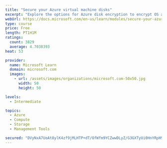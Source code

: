 ```yaml
---
title: "Secure your Azure virtual machine disks"
excerpt: "Explore the options for Azure disk encryption to encrypt OS and data disks on existing and new virtual machines."
webUrl: https://docs.microsoft.com/en-us/learn/modules/secure-your-azure-virtual-machine-disks/
type: course
price: Free
length: PT1H1M
ratings:
  count: 3829
  average: 4.7038393
heat: 53

provider:
  name: Microsoft Learn
  domain: microsoft.com
  images:
    - url: /assets/images/organizations/microsoft.com-50x50.jpg
      width: 50
      height: 50

levels:
  - Intermediate

topics:
  - Azure
  - Compute
  - Storage
  - Management Tools

secured: "DVyNxA7UoAt8ylK4zf9jMLHTP+dT/OfWfm9YCZwwDLyZ/G3GXTyUi0HnYRpH9L71ZUcmSdUgRnGBuSeNsz2hZ0prMI3+vSttxFlyTLyAAjU3PKf8MXPD5C+2Sp+k9ho2tVM3V4Q5xKCF/1kULjbEKMOxM04OVIjC/9zAPkepjZWgU/KToI0nDgNc9dDZ9FdF0KfFlem9vZDf8wsPJFlg4xkrLEqwvKGKzkHx+oEHLYXfZt06RVc2pkMeWXkuGLGxkI5Ar7IS2JWAHBK9RL7TaLXqkwuHA96WX0YBQMBXiFmZhZtU55llEDSYypiUhtrKhSRS5XhK80IxP7S0uKSvoqfGKeuhFIVUqGdYNa8TBwaWpIK5LB+bw6aTtSRtYVe1R3e+S3dAiw/zB0W4itPxKuje2F/JGXHsP1KIRKo9WrY=;FOKVU3q/SunyJSCKyKrK6A=="
---
```


